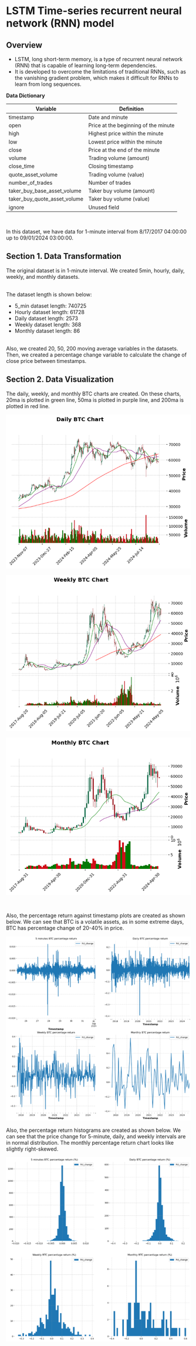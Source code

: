 # LSTM Time-series recurrent neural network (RNN) model

## Overview

- LSTM, long short-term memory, is a type of recurrent neural network (RNN) that is capable of learning long-term dependencies.
- It is developed to overcome the limitations of traditional RNNs, such as the vanishing gradient problem, which makes it difficult for RNNs to learn from long sequences.

**Data Dictionary**

| Variable | Definition |
| --- | --- |
| timestamp | Date and minute |
| open | Price at the beginning of the minute |
| high | Highest price within the minute |
| low | Lowest price within the minute |
| close | Price at the end of the minute |
| volume| Trading volume (amount) |
| close_time | Closing timestamp |
| quote_asset_volume| Trading volume (value) |
| number_of_trades | Number of trades |
| taker_buy_base_asset_volume| Taker buy volume (amount) |
| taker_buy_quote_asset_volume | Taker buy volume (value) |
| ignore | Unused field |

</br>

In this dataset, we have data for 1-minute interval from 8/17/2017 04:00:00 up to 09/01/2024 03:00:00.

## Section 1. Data Transformation

The original dataset is in 1-minute interval. We created 5min, hourly, daily, weekly, and monthly datasets.

</br>
The dataset length is shown below:

- 5_min dataset length: 740725
- Hourly dataset length: 61728
- Daily dataset length: 2573
- Weekly dataset length: 368
- Monthly dataset length: 86

</br>
Also, we created 20, 50, 200 moving average variables in the datasets.

</br>
Then, we created a percentage change variable to calculate the change of close price between timestamps.

## Section 2. Data Visualization

The daily, weekly, and monthly BTC charts are created. On these charts, 20ma is plotted in green line, 50ma is plotted in purple line, and 200ma is plotted in red line. 

![](daily_price.png)

![](weekly_price.png)

![](monthly_price.png)

</br>

Also, the percentage return against timestamp plots are created as shown below. We can see that BTC is a volatile assets, as in some extreme days, BTC has percentage change of 20-40% in price.

![](percentage_return_vs_timestamp.png)

Also, the percentage return histograms are created as shown below. We can see that the price change for 5-minute, daily, and weekly intervals are in normal distribution. The monthly percentage return chart looks like slightly right-skewed.

![](percentage_change_histogram.png)

